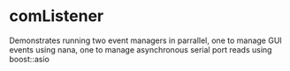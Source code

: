 # comListener

Demonstrates running two event managers in parrallel, one to manage GUI events using nana, one to manage asynchronous serial port reads using boost::asio

